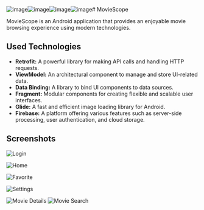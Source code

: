 ![image](https://github.com/ynemreuslu/MovieScope/assets/70417221/d8ae2dc7-096b-494f-9b18-e2bd1e003569)![image](https://github.com/ynemreuslu/MovieScope/assets/70417221/127d3656-c06f-4415-8c67-55180c8c5f77)![image](https://github.com/ynemreuslu/MovieScope/assets/70417221/c92e2307-16b7-4827-9b13-5ea8bc3931f8)![image](https://github.com/ynemreuslu/MovieScope/assets/70417221/378bd3e1-41c9-4bc4-a97a-ae7b5ac32cc4)# MovieScope

MovieScope is an Android application that provides an enjoyable movie browsing experience using modern technologies.

## Used Technologies

- **Retrofit:** A powerful library for making API calls and handling HTTP requests.
- **ViewModel:** An architectural component to manage and store UI-related data.
- **Data Binding:** A library to bind UI components to data sources.
- **Fragment:** Modular components for creating flexible and scalable user interfaces.
- **Glide:** A fast and efficient image loading library for Android.
- **Firebase:** A platform offering various features such as server-side processing, user authentication, and cloud storage.

## Screenshots
![Login](https://github.com/ynemreuslu/MovieScope/assets/70417221/fdd2ba54-ca10-496c-a0f5-a26d0f3c26d1)

![Home](https://github.com/ynemreuslu/MovieScope/assets/70417221/c17d3288-cde9-415e-b9b9-bb218d2d5dd8)

![Favorite](https://github.com/ynemreuslu/MovieScope/assets/70417221/f47f677f-b3a1-4f7d-b5b9-aceda9d651f3)

![Settings](https://github.com/ynemreuslu/MovieScope/assets/70417221/4709d5b6-e122-49b5-9aab-29fe616a2f6e)

![Movie Details](https://github.com/ynemreuslu/MovieScope/assets/70417221/5aa1d96c-4646-4c5c-952a-d662d11bf715)
![Movie Search](https://github.com/ynemreuslu/MovieScope/assets/70417221/9f927ab8-5c49-45b3-9742-5146e31e0488)
